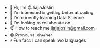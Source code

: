 - 👋 Hi, I’m @JiajiaJoslin
- 👀 I’m interested in getting better at coding
- 🌱 I’m currently learning Data Science
- 💞️ I’m looking to collaborate on ...
- 📫 How to reach me jiajiajoslin@gmail.com
- 😄 Pronouns: she/her
- ⚡ Fun fact: I can speak two languages

<!---
JiajiaJoslin/JiajiaJoslin is a ✨ special ✨ repository because its `README.md` (this file) appears on your GitHub profile.
You can click the Preview link to take a look at your changes.
--->
